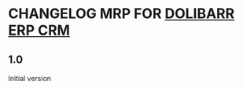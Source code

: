 # CHANGELOG MRP FOR <a href="https://www.dolibarr.org">DOLIBARR ERP CRM</a>

## 1.0
Initial version

